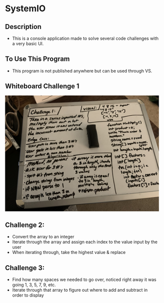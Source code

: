# SystemIO 

## Description 
- This is a console application made to solve several code challenges with a very basic UI.

## To Use This Program
- This program is not published anywhere but can be used through VS.

## 

## Whiteboard Challenge 1
![Whiteboard](whiteboard-day4.jpg)

## Challenge 2:
- Convert the array to an integer
- Iterate through the array and assign each index to the value input by the user
- When iterating through, take the highest value & replace

## Challenge 3: 
- Find how many spaces we needed to go over, noticed right away it was going 1, 3, 5, 7, 9, etc.
- Iterate through that array to figure out where to add and subtract in order to display 
